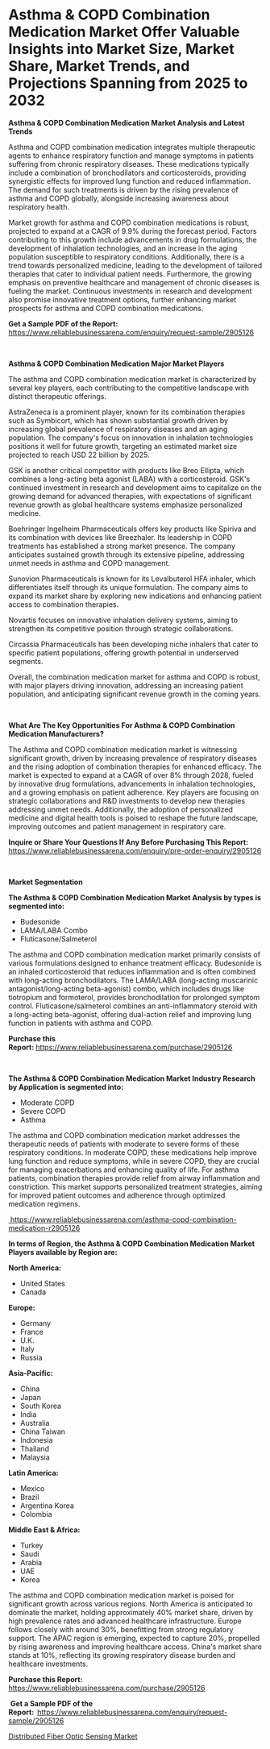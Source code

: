 <p><h1>Asthma & COPD Combination Medication Market Offer Valuable Insights into Market Size, Market Share, Market Trends, and Projections Spanning from 2025 to 2032</h1></p><p><strong>Asthma & COPD Combination Medication Market Analysis and Latest Trends</strong></p>
<p><p>Asthma and COPD combination medication integrates multiple therapeutic agents to enhance respiratory function and manage symptoms in patients suffering from chronic respiratory diseases. These medications typically include a combination of bronchodilators and corticosteroids, providing synergistic effects for improved lung function and reduced inflammation. The demand for such treatments is driven by the rising prevalence of asthma and COPD globally, alongside increasing awareness about respiratory health.</p><p>Market growth for asthma and COPD combination medications is robust, projected to expand at a CAGR of 9.9% during the forecast period. Factors contributing to this growth include advancements in drug formulations, the development of inhalation technologies, and an increase in the aging population susceptible to respiratory conditions. Additionally, there is a trend towards personalized medicine, leading to the development of tailored therapies that cater to individual patient needs. Furthermore, the growing emphasis on preventive healthcare and management of chronic diseases is fueling the market. Continuous investments in research and development also promise innovative treatment options, further enhancing market prospects for asthma and COPD combination medications.</p></p>
<p><strong>Get a Sample PDF of the Report:&nbsp;</strong> <a href="https://www.reliablebusinessarena.com/enquiry/request-sample/2905126?utm_campaign=3198&utm_medium=2&utm_source=Github&utm_content=ia&utm_term=12032025&utm_id=asthma-copd-combination-medication">https://www.reliablebusinessarena.com/enquiry/request-sample/2905126</a></p>
<p>&nbsp;</p>
<p><strong>Asthma & COPD Combination Medication Major Market Players</strong></p>
<p><p>The asthma and COPD combination medication market is characterized by several key players, each contributing to the competitive landscape with distinct therapeutic offerings.</p><p>AstraZeneca is a prominent player, known for its combination therapies such as Symbicort, which has shown substantial growth driven by increasing global prevalence of respiratory diseases and an aging population. The company's focus on innovation in inhalation technologies positions it well for future growth, targeting an estimated market size projected to reach USD 22 billion by 2025.</p><p>GSK is another critical competitor with products like Breo Ellipta, which combines a long-acting beta agonist (LABA) with a corticosteroid. GSK's continued investment in research and development aims to capitalize on the growing demand for advanced therapies, with expectations of significant revenue growth as global healthcare systems emphasize personalized medicine.</p><p>Boehringer Ingelheim Pharmaceuticals offers key products like Spiriva and its combination with devices like Breezhaler. Its leadership in COPD treatments has established a strong market presence. The company anticipates sustained growth through its extensive pipeline, addressing unmet needs in asthma and COPD management.</p><p>Sunovion Pharmaceuticals is known for its Levalbuterol HFA inhaler, which differentiates itself through its unique formulation. The company aims to expand its market share by exploring new indications and enhancing patient access to combination therapies.</p><p>Novartis focuses on innovative inhalation delivery systems, aiming to strengthen its competitive position through strategic collaborations. </p><p>Circassia Pharmaceuticals has been developing niche inhalers that cater to specific patient populations, offering growth potential in underserved segments.</p><p>Overall, the combination medication market for asthma and COPD is robust, with major players driving innovation, addressing an increasing patient population, and anticipating significant revenue growth in the coming years.</p></p>
<p>&nbsp;</p>
<p><strong>What Are The Key Opportunities For Asthma & COPD Combination Medication Manufacturers?</strong></p>
<p><p>The Asthma and COPD combination medication market is witnessing significant growth, driven by increasing prevalence of respiratory diseases and the rising adoption of combination therapies for enhanced efficacy. The market is expected to expand at a CAGR of over 8% through 2028, fueled by innovative drug formulations, advancements in inhalation technologies, and a growing emphasis on patient adherence. Key players are focusing on strategic collaborations and R&D investments to develop new therapies addressing unmet needs. Additionally, the adoption of personalized medicine and digital health tools is poised to reshape the future landscape, improving outcomes and patient management in respiratory care.</p></p>
<p><strong>Inquire or Share Your Questions If Any Before Purchasing This Report:</strong> <a href="https://www.reliablebusinessarena.com/enquiry/pre-order-enquiry/2905126?utm_campaign=3198&utm_medium=2&utm_source=Github&utm_content=ia&utm_term=12032025&utm_id=asthma-copd-combination-medication">https://www.reliablebusinessarena.com/enquiry/pre-order-enquiry/2905126</a></p>
<p>&nbsp;</p>
<p><strong>Market Segmentation</strong></p>
<p><strong>The Asthma & COPD Combination Medication Market Analysis by types is segmented into:</strong></p>
<p><ul><li>Budesonide</li><li>LAMA/LABA Combo</li><li>Fluticasone/Salmeterol</li></ul></p>
<p><p>The asthma and COPD combination medication market primarily consists of various formulations designed to enhance treatment efficacy. Budesonide is an inhaled corticosteroid that reduces inflammation and is often combined with long-acting bronchodilators. The LAMA/LABA (long-acting muscarinic antagonist/long-acting beta-agonist) combo, which includes drugs like tiotropium and formoterol, provides bronchodilation for prolonged symptom control. Fluticasone/salmeterol combines an anti-inflammatory steroid with a long-acting beta-agonist, offering dual-action relief and improving lung function in patients with asthma and COPD.</p></p>
<p><strong>Purchase this Report:&nbsp;</strong><a href="https://www.reliablebusinessarena.com/purchase/2905126?utm_campaign=3198&utm_medium=2&utm_source=Github&utm_content=ia&utm_term=12032025&utm_id=asthma-copd-combination-medication">https://www.reliablebusinessarena.com/purchase/2905126</a></p>
<p>&nbsp;</p>
<p><strong>The Asthma & COPD Combination Medication Market Industry Research by Application is segmented into:</strong></p>
<p><ul><li>Moderate COPD</li><li>Severe COPD</li><li>Asthma</li></ul></p>
<p><p>The asthma and COPD combination medication market addresses the therapeutic needs of patients with moderate to severe forms of these respiratory conditions. In moderate COPD, these medications help improve lung function and reduce symptoms, while in severe COPD, they are crucial for managing exacerbations and enhancing quality of life. For asthma patients, combination therapies provide relief from airway inflammation and constriction. This market supports personalized treatment strategies, aiming for improved patient outcomes and adherence through optimized medication regimens.</p></p>
<p><a href="https://www.reliablebusinessarena.com/asthma-copd-combination-medication-r2905126?utm_campaign=3198&utm_medium=2&utm_source=Github&utm_content=ia&utm_term=12032025&utm_id=asthma-copd-combination-medication">&nbsp;https://www.reliablebusinessarena.com/asthma-copd-combination-medication-r2905126</a></p>
<p><strong>In terms of Region, the Asthma & COPD Combination Medication Market Players available by Region are:</strong></p>
<p>
    <p> <strong> North America: </strong>
        <ul>
            <li>United States</li>
            <li>Canada</li>
        </ul>
        </p> 
    <p> <strong> Europe: </strong>
        <ul>
            <li>Germany</li>
            <li>France</li>
            <li>U.K.</li>
            <li>Italy</li>
            <li>Russia</li>
        </ul>
        </p> 
    <p> <strong> Asia-Pacific: </strong>
        <ul>
            <li>China</li>
            <li>Japan</li>
            <li>South Korea</li>
            <li>India</li>
            <li>Australia</li>
            <li>China Taiwan</li>
            <li>Indonesia</li>
            <li>Thailand</li>
            <li>Malaysia</li>
        </ul>
        </p> 
    <p> <strong> Latin America: </strong>
        <ul>
            <li>Mexico</li>
            <li>Brazil</li>
            <li>Argentina Korea</li>
            <li>Colombia</li>
        </ul>
        </p> 
    <p> <strong> Middle East & Africa: </strong>
        <ul>
            <li>Turkey</li>
            <li>Saudi</li>
            <li>Arabia</li>
            <li>UAE</li>
            <li>Korea</li>
        </ul>
    </p>
    </p>
<p><p>The asthma and COPD combination medication market is poised for significant growth across various regions. North America is anticipated to dominate the market, holding approximately 40% market share, driven by high prevalence rates and advanced healthcare infrastructure. Europe follows closely with around 30%, benefitting from strong regulatory support. The APAC region is emerging, expected to capture 20%, propelled by rising awareness and improving healthcare access. China's market share stands at 10%, reflecting its growing respiratory disease burden and healthcare investments.</p></p>
<p><strong>Purchase this Report: </strong><a href="https://www.reliablebusinessarena.com/purchase/2905126?utm_campaign=3198&utm_medium=2&utm_source=Github&utm_content=ia&utm_term=12032025&utm_id=asthma-copd-combination-medication">https://www.reliablebusinessarena.com/purchase/2905126</a></p>
<p>&nbsp;<strong>Get a Sample PDF of the Report:&nbsp;&nbsp;</strong><a href="https://www.reliablebusinessarena.com/enquiry/request-sample/2905126?utm_campaign=3198&utm_medium=2&utm_source=Github&utm_content=ia&utm_term=12032025&utm_id=asthma-copd-combination-medication">https://www.reliablebusinessarena.com/enquiry/request-sample/2905126</a></p>
<p><strong></strong></p>
<p><p><a href="https://github.com/ovtkosle/Market-Research-Report-List-1/blob/main/distributed-fiber-optic-sensing-market.md?utm_campaign=3198&utm_medium=2&utm_source=Github&utm_content=ia&utm_term=12032025&utm_id=asthma-copd-combination-medication">Distributed Fiber Optic Sensing Market</a></p></p>
